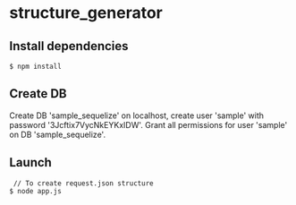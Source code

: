 # structure_generator

## Install dependencies

    $ npm install

## Create DB

Create DB 'sample_sequelize' on localhost, create user 'sample' with password '3Jcftix7VycNkEYKxIDW'. 
Grant all permissions for user 'sample' on DB 'sample_sequelize'.

## Launch

     // To create request.json structure
    $ node app.js
